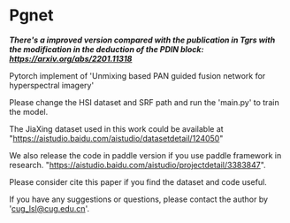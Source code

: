 # Pgnet

***There's a improved version compared with the publication in Tgrs with the modification in the deduction of the PDIN block: https://arxiv.org/abs/2201.11318***

Pytorch implement of 'Unmixing based PAN guided fusion network for hyperspectral imagery'

Please change the HSI dataset and SRF path and run the 'main.py' to train the model.

The JiaXing dataset used in this work could be available at "https://aistudio.baidu.com/aistudio/datasetdetail/124050"

We also release the code in paddle version if you use paddle framework in research. "https://aistudio.baidu.com/aistudio/projectdetail/3383847". 

Please consider cite this paper if you find the dataset and code useful. 

If you have any suggestions or questions, please contact the author by 'cug_lsl@cug.edu.cn'.

